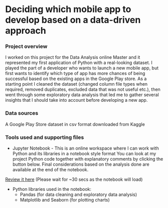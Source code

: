 # Deciding which mobile app to develop based on a data-driven approach

### Project overview

I worked on this project for the Data Analysis online Master and it represented my first application of Python with a real-looking dataset.
I played the part of a developer who wants to launch a new mobile app, but first wants to identify which type of app has more chances of being successful based on the existing apps in the Google Play store.
As a starting point I cleaned the dataset (changed column file types when required, removed duplicates, excluded data that was not useful etc.), then went through some exploratory data analysis that led me to gather several insights that I should take into account before developing a new app.  

### Data sources

A Google Play Store dataset in csv format downloaded from Kaggle

### Tools used and supporting files

- Jupyter Notebook - This is an online workspace where I can work with Python and its libraries in a notebook style format 
You can look at my project Python code together with explanatory comments by clicking the button below.
Final considerations based on the analysis done are available at the end of the notebook.

[Review it here](https://github.com/fabiooperti/Fabio-Operti---Data-analytics-project/blob/main/GooglePlay-Copy1.ipynb)
(Please wait for ~30 secs as the notebook will load)

- Python libraries used in the notebook: 
  - Pandas (for data cleaning and exploratory data analysis)
  - Matplotlib and Seaborn (for plotting charts)

